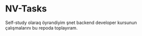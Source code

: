 # NV-Tasks
Self-study olaraq öyrəndiyim şnet backend developer kursunun çalışmalarını bu repoda toplayıram.
